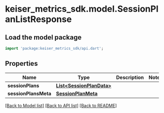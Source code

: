 # keiser_metrics_sdk.model.SessionPlanListResponse

## Load the model package
```dart
import 'package:keiser_metrics_sdk/api.dart';
```

## Properties
Name | Type | Description | Notes
------------ | ------------- | ------------- | -------------
**sessionPlans** | [**List&lt;SessionPlanData&gt;**](SessionPlanData.md) |  | 
**sessionPlansMeta** | [**SessionPlanMeta**](SessionPlanMeta.md) |  | 

[[Back to Model list]](../README.md#documentation-for-models) [[Back to API list]](../README.md#documentation-for-api-endpoints) [[Back to README]](../README.md)


